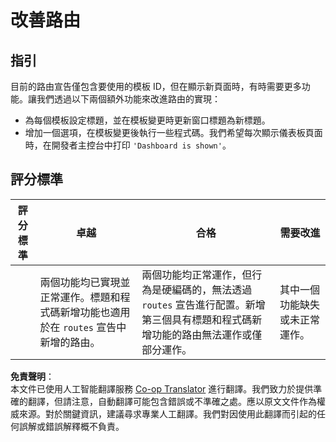 <!--
CO_OP_TRANSLATOR_METADATA:
{
  "original_hash": "8223e429218befa731dd5bfd22299520",
  "translation_date": "2025-08-24T00:09:55+00:00",
  "source_file": "7-bank-project/1-template-route/assignment.md",
  "language_code": "hk"
}
-->
# 改善路由

## 指引

目前的路由宣告僅包含要使用的模板 ID，但在顯示新頁面時，有時需要更多功能。讓我們透過以下兩個額外功能來改進路由的實現：

- 為每個模板設定標題，並在模板變更時更新窗口標題為新標題。
- 增加一個選項，在模板變更後執行一些程式碼。我們希望每次顯示儀表板頁面時，在開發者主控台中打印 `'Dashboard is shown'`。

## 評分標準

| 評分標準 | 卓越                                                                                                                          | 合格                                                                                                                                                                                  | 需要改進                                       |
| -------- | ----------------------------------------------------------------------------------------------------------------------------- | ------------------------------------------------------------------------------------------------------------------------------------------------------------------------------------- | --------------------------------------------- |
|          | 兩個功能均已實現並正常運作。標題和程式碼新增功能也適用於在 `routes` 宣告中新增的路由。                                           | 兩個功能均正常運作，但行為是硬編碼的，無法透過 `routes` 宣告進行配置。新增第三個具有標題和程式碼新增功能的路由無法運作或僅部分運作。                                                   | 其中一個功能缺失或未正常運作。                 |

**免責聲明**：  
本文件已使用人工智能翻譯服務 [Co-op Translator](https://github.com/Azure/co-op-translator) 進行翻譯。我們致力於提供準確的翻譯，但請注意，自動翻譯可能包含錯誤或不準確之處。應以原文文件作為權威來源。對於關鍵資訊，建議尋求專業人工翻譯。我們對因使用此翻譯而引起的任何誤解或錯誤解釋概不負責。